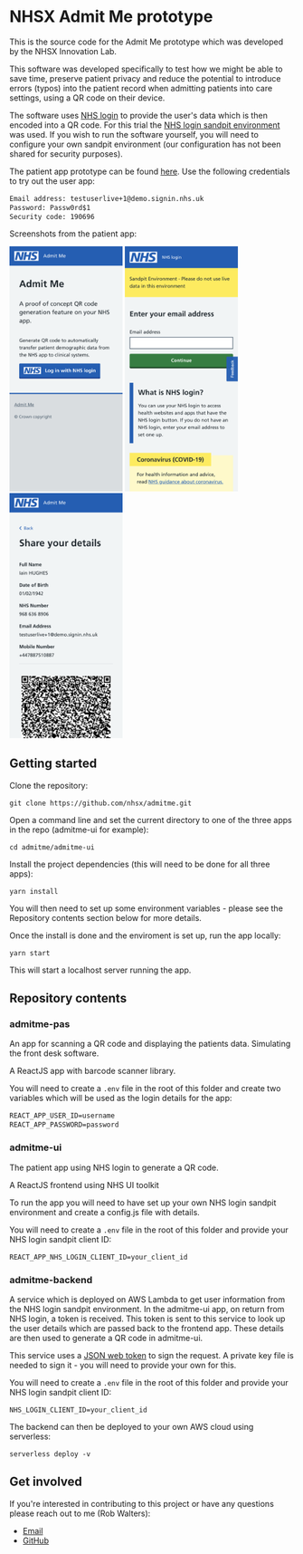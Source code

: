 # NHSX Admit Me prototype

This is the source code for the Admit Me prototype which was developed by the NHSX Innovation Lab. 

This software was developed specifically to test how we might be able to save time, preserve patient privacy and reduce the potential to introduce errors (typos) into the patient record when admitting patients into care settings, using a QR code on their device.

The software uses [NHS login](https://nhsconnect.github.io/nhslogin/) to provide the user's data which is then encoded into a QR code. For this trial the [NHS login sandpit environment](https://nhsconnect.github.io/nhslogin/integrating-to-sandpit/) was used. If you wish to run the software yourself, you will need to configure your own sandpit environment (our configuration has not been shared for security purposes).  

The patient app prototype can be found [here](http://admit-me.services.nhs.uk/).
Use the following credentials to try out the user app:
```
Email address: testuserlive+1@demo.signin.nhs.uk
Password: Passw0rd$1
Security code: 190696
```
Screenshots from the patient app:

<img src="docs/screen1.png" width="200"> <img src="docs/screen2.png" width="200"> <img src="docs/screen5.png" width="200">

## Getting started

Clone the repository:
```
git clone https://github.com/nhsx/admitme.git
```

Open a command line and set the current directory to one of the three apps in the repo (admitme-ui for example):
```
cd admitme/admitme-ui
```

Install the project dependencies (this will need to be done for all three apps):
```
yarn install
```
You will then need to set up some environment variables - please see the Repository contents section below for more details.

Once the install is done and the enviroment is set up, run the app locally:
```
yarn start
```
This will start a localhost server running the app.



## Repository contents 

### admitme-pas

An app for scanning a QR code and displaying the patients data. Simulating the front desk software.

A ReactJS app with barcode scanner library.

You will need to create a ```.env``` file in the root of this folder and create two variables which will be used as the login details for the app:
```
REACT_APP_USER_ID=username
REACT_APP_PASSWORD=password
```

### admitme-ui 

The patient app using NHS login to generate a QR code.

A ReactJS frontend using NHS UI toolkit

To run the app you will need to have set up your own NHS login sandpit environment and create a config.js file with details.

You will need to create a ```.env``` file in the root of this folder and provide your NHS login sandpit client ID:
```
REACT_APP_NHS_LOGIN_CLIENT_ID=your_client_id
```

### admitme-backend

A service which is deployed on AWS Lambda to get user information from the NHS login sandpit environment. In the admitme-ui app, on return from NHS login, a token is received. This token is sent to this service to look up the user details which are passed back to the frontend app. These details are then used to generate a QR code in admitme-ui.

This service uses a [JSON web token](https://jwt.io/) to sign the request. A private key file is needed to sign it - you will need to provide your own for this. 

You will need to create a ```.env``` file in the root of this folder and provide your NHS login sandpit client ID:
```
NHS_LOGIN_CLIENT_ID=your_client_id
```

The backend can then be deployed to your own AWS cloud using serverless:
```
serverless deploy -v
```

## Get involved

If you're interested in contributing to this project or have any questions please reach out to me (Rob Walters):

- [Email](mailto:rob.walters@nhsx.nhs.uk)
- [GitHub](https://github.com/rjw558)

